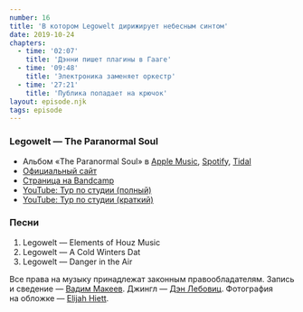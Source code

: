 ```yaml
---
number: 16
title: 'В котором Legowelt дирижирует небесным синтом'
date: 2019-10-24
chapters:
  - time: '02:07'
    title: 'Дэнни пишет плагины в Гааге'
  - time: '09:48'
    title: 'Электроника заменяет оркестр'
  - time: '27:21'
    title: 'Публика попадает на крючок'
layout: episode.njk
tags: episode
---
```


### Legowelt — The Paranormal Soul

- Альбом «The Paranormal Soul» в
  [Apple Music](https://music.apple.com/album/575985527),
  [Spotify](https://open.spotify.com/album/2vvFKNjRNW2823rgZdKyeE),
  [Tidal](https://tidal.com/album/17875254)
- [Официальный сайт](http://legowelt.org/drawings/)
- [Страница на Bandcamp](https://legowelt.bandcamp.com/)
- [YouTube: Тур по студии (полный)](https://youtu.be/9eigT6DvHJo)
- [YouTube: Тур по студии (краткий)](https://youtu.be/fyMZ2vV0zqg)

### Песни

1. Legowelt — Elements of Houz Music
2. Legowelt — A Cold Winters Dat
3. Legowelt — Danger in the Air

Все права на музыку принадлежат законным правообладателям.
Запись и сведение — [Вадим Макеев](https://twitter.com/pepelsbey).
Джингл — [Дэн Лебовиц](https://www.youtube.com/channel/UC38A5qHrlc_Zgua7vL4b96w).
Фотография на обложке — [Elijah Hiett](https://unsplash.com/photos/u5WwCKRHbwU).
